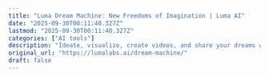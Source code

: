 ```yaml
---
title: "Luma Dream Machine: New Freedoms of Imagination | Luma AI"
date: "2025-09-30T00:11:40.327Z"
lastmod: "2025-09-30T00:11:40.327Z"
categories: ["AI tools"]
description: "Ideate, visualize, create videos, and share your dreams with the world, using our most powerful image and video AI models."
original_url: "https://lumalabs.ai/dream-machine/"
draft: false
---
```

